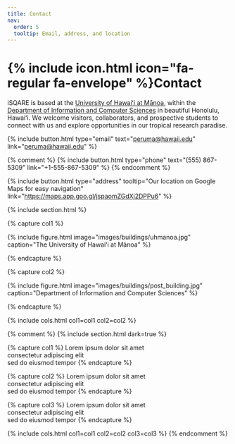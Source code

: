 ```yaml
---
title: Contact
nav:
  order: 5
  tooltip: Email, address, and location
---
```


# {% include icon.html icon="fa-regular fa-envelope" %}Contact

iSQARE is based at the [University of Hawaiʻi at Mānoa](https://manoa.hawaii.edu/), within the [Department of Information and Computer Sciences](https://www.ics.hawaii.edu/) in beautiful Honolulu, Hawaiʻi. We welcome visitors, collaborators, and prospective students to connect with us and explore opportunities in our tropical research paradise.

{%
  include button.html
  type="email"
  text="peruma@hawaii.edu"
  link="peruma@hawaii.edu"
%}

{% comment %}
{%
  include button.html
  type="phone"
  text="(555) 867-5309"
  link="+1-555-867-5309"
%}
{% endcomment %}

{%
  include button.html
  type="address"
  tooltip="Our location on Google Maps for easy navigation"
  link="https://maps.app.goo.gl/jspaomZGdXj2DPPu6"
%}

{% include section.html %}

{% capture col1 %}

{%
  include figure.html
  image="images/buildings/uhmanoa.jpg"
  caption="The University of Hawaiʻi at Mānoa"
%}

{% endcapture %}

{% capture col2 %}

{%
  include figure.html
  image="images/buildings/post_building.jpg"
  caption="Department of Information and Computer Sciences"
%}

{% endcapture %}

{% include cols.html col1=col1 col2=col2 %}



{% comment %}
{% include section.html dark=true %}

{% capture col1 %}
Lorem ipsum dolor sit amet  
consectetur adipiscing elit  
sed do eiusmod tempor
{% endcapture %}

{% capture col2 %}
Lorem ipsum dolor sit amet  
consectetur adipiscing elit  
sed do eiusmod tempor
{% endcapture %}

{% capture col3 %}
Lorem ipsum dolor sit amet  
consectetur adipiscing elit  
sed do eiusmod tempor
{% endcapture %}

{% include cols.html col1=col1 col2=col2 col3=col3 %}
{% endcomment %}